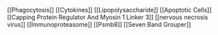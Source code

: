 [[Phagocytosis]]
[[Cytokines]]
[[Lipopolysaccharide]]
[[Apoptotic Cells]]
[[Capping Protein Regulator And Myosin 1 Linker 3]]
[[nervous necrosis virus]]
[[Immunoproteasome]]
[[Psmb8]]
[[Seven Band Grouper]]
